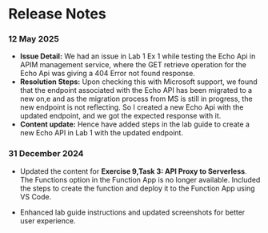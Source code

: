 # Release Notes

### 12 May 2025
- **Issue Detail:** We had an issue in Lab 1 Ex 1 while testing the Echo Api in APIM management service, where the GET retrieve operation for the Echo Api was giving a 404 Error not found response.
- **Resolution Steps:** Upon checking this with Microsoft support, we found that the endpoint associated with the Echo API has been migrated to a new on,e and as the migration process from MS is still in progress, the new endpoint is not reflecting. So I created a new Echo Api with the updated endpoint, and we got the expected response with it.
-  **Content update:**  Hence have added steps in the lab guide to create a new Echo API in Lab 1 with the updated endpoint.

### 31 December 2024

- Updated the content for **Exercise 9,Task 3: API Proxy to Serverless**. The Functions option in the Function App is no longer available. Included the steps to create the function and deploy it to the Function App using VS Code.

- Enhanced lab guide instructions and updated screenshots for better user experience.
